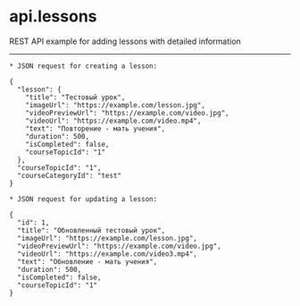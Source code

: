 # api.lessons
REST API example for adding lessons with detailed information

-------

	* JSON request for creating a lesson:   

```
{
  "lesson": {
    "title": "Тестовый урок",
    "imageUrl": "https://example.com/lesson.jpg",
    "videoPreviewUrl": "https://example.com/video.jpg",
    "videoUrl": "https://example.com/video.mp4",  
    "text": "Повторение - мать учения",
    "duration": 500,
    "isCompleted": false,
    "courseTopicId": "1"
  },
  "courseTopicId": "1",
  "courseCategoryId": "test"
}
```
  
	* JSON request for updating a lesson:  

```
{
  "id": 1,
  "title": "Обновленный тестовый урок",
  "imageUrl": "https://example.com/lesson.jpg",
  "videoPreviewUrl": "https://example.com/video.jpg",
  "videoUrl": "https://example.com/video3.mp4",
  "text": "Обновление - мать учения",
  "duration": 500,
  "isCompleted": false,
  "courseTopicId": "1"
}
```